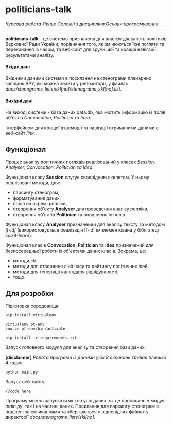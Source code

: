# politicians-talk
_Курсова робота Леньо Соломії з дисципліни Основи програмування._
___
**politicians-talk** - це система призначена для аналізу діяльність політиків Верховної Ради України, порівняння того, як змінюються їхні погляти та переконання із часом, та веб-сайт для зручнішої та кращої навігації результатами аналізу. 

#### Вхідні дані
Вхідними даними системи є посилання на стенограми пленарних засідань ВРУ, які можна знайти у репозиторії, у файлах _docs/stenograms_lists/skl[no]/stenograms_skl[no].list_.

#### Вихідні дані
На виході системи - база даних data.db, яка містить інформацію із полів об'єктів _Convocation, Politician та Idea_.

Інтерфейсом для кращої взаємодії та навігації отриманими даними є  веб-сайт _*link*_.

Функціонал
--
Процес аналізу політичних поглядів реалізований у класах _Session, Analyser, Convocation, Politician та Idea_.

Функціонал класу **Session** слугує своєрідним скелетом. У ньому реалізовані методи, для:
* парсингу стенограм, 
* форматування даних,
* поділ на окремі репліки,
* створення об'єкту **Analyser** для проведення аналізу репліки,
* створення об'єктів **Politician** та оновлення їх полів.

Функціонал класу **Analyser** призначений для аналізу тексту за методом _tf-idf_ (використовується реалізація tf-idf імплементована у бібліотеці _scikit-learn_).

Функціонал класів **Convocation, Politician** та **Idea** призначений для безпосередньої роботи із об'єктами даних класів. Зокрема, це:
* методи _str_,
* методи для створення лінії часу та рейтингу політичних ідей,
* методи для генерації календаря відвідуваності,
* тощо.

Для розробки
--
Підготовка середовища:

    pip install virtualenv
    
    virtualenv pt-env
    source pt-env/bin/activate
    
    pip install -r requirements.txt

Запуск головного модуля для аналізу та створення бази даних:

**[disclaimer]** _Робота програми із даними усіх 8 скликань триває близько 4 годин._
    
    python main.py

Запуск веб-сайту:
   
    //code here
    

Програму можна запускати як і на усіх даних, як це прописано в модулі _main.py_, так і на частині даних. Посилання  для парсингу стенограм є поділені за скликаннями та зберігаються у відповідних файлах у директорії _docs/stenograms_lists/skl[no]_.

